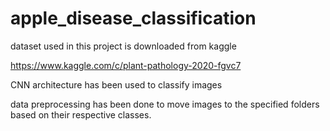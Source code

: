 # apple_disease_classification

dataset used in this project is downloaded from kaggle

https://www.kaggle.com/c/plant-pathology-2020-fgvc7

CNN architecture has been used to classify images

data preprocessing has been done to move images to the specified folders based on their respective classes.
